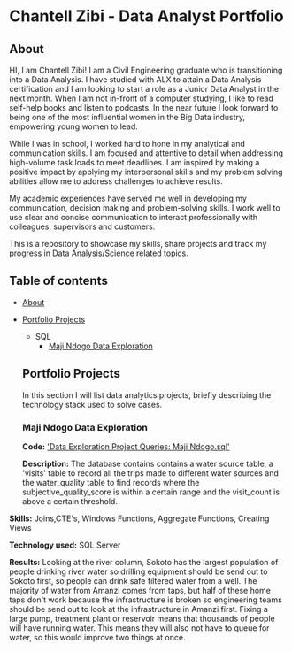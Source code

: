 # Chantell Zibi - Data Analyst Portfolio

## About
HI, I am Chantell Zibi! I am a Civil Engineering graduate who is transitioning into a Data Analysis. I have studied with ALX to attain a Data Analysis certification and I am looking to start a role as a Junior Data Analyst in the next month. When I am not in-front of a computer studying, I like to read self-help books and listen to podcasts. In the near future I look forward to being one of the most influential women in the Big Data industry, empowering young women to lead.

While I was in school, I worked hard to hone in my analytical and communication skills. I am focused and attentive to detail when addressing high-volume task loads to meet deadlines. I am inspired by making a positive impact by applying my interpersonal skills and my problem solving abilities allow me to address challenges to achieve results.

My academic experiences have served me well in developing my communication, decision making and problem-solving skills. I work well to use clear and concise communication to interact professionally with colleagues, supervisors and customers.

This is a repository to showcase my skills, share projects and track my progress in Data Analysis/Science related topics.

## Table of contents
- [About](https://github.com/ChantellZibi/Data-Analysis-Portfolio/edit/main/README.md#about)
- [Portfolio Projects](https://github.com/ChantellZibi/Data-Analysis-Portfolio/edit/main/README.md#portfolio-projects)
    - SQL
        - [Maji Ndogo Data Exploration](https://github.com/ChantellZibi/Data-Analysis-Portfolio/edit/main/README.md#maji-ndogo-data-exploration)
 
  ## Portfolio Projects
  In this section I will list data analytics projects, briefly describing the technology stack used to solve cases.

  ### Maji Ndogo Data Exploration
  **Code:** ['Data Exploration Project Queries: Maji Ndogo.sql'](https://chantellzibi.github.io/Portfolio-Projects/maji-ndogo-data-exploration)

  **Description:** The database contains contains a water source table, a 'visits' table to record all the trips made to different water sources and the water_quality table to find records    where the subjective_quality_score is within a certain range and the visit_count is above a certain threshold.

**Skills:** Joins,CTE's, Windows Functions, Aggregate Functions, Creating Views

**Technology used:** SQL Server

**Results:** Looking at the river column, Sokoto has the largest population of people drinking river water so drilling equipment should be send out to Sokoto first, so people can drink safe filtered water from a well. The majority of water from Amanzi comes from taps, but half of these home taps don't work because the infrastructure is broken so engineering teams should be send out to look at the infrastructure in Amanzi first. Fixing a large pump, treatment plant or reservoir means that
thousands of people will have running water. This means they will also not have to queue for water, so this would improve two things at once.
